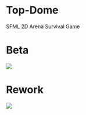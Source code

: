 # Top-Dome
SFML 2D Arena Survival Game

# Beta
![](https://media.giphy.com/media/fuPhcyq7uAhDnbG1Ik/giphy.gif)

# Rework
![](https://media.giphy.com/media/kdcbwiiNDCNkHcx3Na/giphy.gif)
